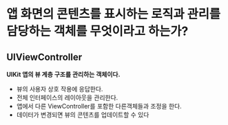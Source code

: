 # 앱 화면의 콘텐츠를 표시하는 로직과 관리를 담당하는 객체를 무엇이라고 하는가?

## UIViewController

**UIKit 앱의 뷰 계층 구조를 관리하는 객체이다.**

- 뷰의 사용자 상호 작용에 응답한다.
- 전체 인터페이스의 레이아웃을 관리한다.
- 앱에서 다른 ViewController를 포함한 다른객체들과 조정을 한다.
- 데이터가 변경되면 뷰의 콘텐츠를 업데이트할 수 있다
